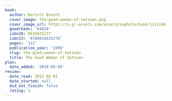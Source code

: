 ```yaml
---
book:
  author: Bertolt Brecht
  cover_image: the-good-woman-of-setzuan.png
  cover_image_url: https://s.gr-assets.com/assets/nophoto/book/111x148-bcc042a9c91a29c1d680899eff700a03.png
  goodreads: '64416'
  isbn10: 0816635277
  isbn13: '9780816635276'
  pages: '112'
  publication_year: '1999'
  slug: the-good-woman-of-setzuan
  title: The Good Woman of Setzuan
plan:
  date_added: '2016-05-03'
review:
  date_read: 2011-02-01
  date_started: null
  did_not_finish: false
  rating: 3
---
```

